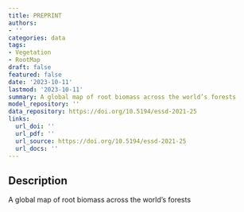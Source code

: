 ```yaml
---
title: PREPRINT
authors:
- ''
categories: data
tags:
- Vegetation
- RootMap
draft: false
featured: false
date: '2023-10-11'
lastmod: '2023-10-11'
summary: A global map of root biomass across the world’s forests
model_repository: ''
data_repository: https://doi.org/10.5194/essd-2021-25
links:
  url_doi: ''
  url_pdf: ''
  url_source: https://doi.org/10.5194/essd-2021-25
  url_docs: ''
---
```


## Description

A global map of root biomass across the world’s forests

